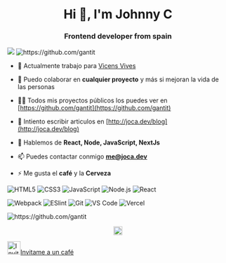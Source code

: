 <h1 align="center">Hi 👋, I'm Johnny C</h1>
<h3 align="center">Frontend developer from spain</h3>
<p align="left"> <img src="https://img.shields.io/badge/Joca.dev-v1.0.1-ffffff.svg" /> 
<img src="https://komarev.com/ghpvc/?username=gantit" alt="https://github.com/gantit" />
</p>

- 🔭 Actualmente trabajo para [Vicens Vives](https://www.vicensvives.com/)

- 👯 Puedo colaborar en **cualquier proyecto** y más si mejoran la vida de las personas

- 👨‍💻 Todos mis proyectos públicos los puedes ver en [https://github.com/gantit](https://github.com/gantit)

- 📝 Intiento escribir articulos en [http://joca.dev/blog](http://joca.dev/blog)

- 💬 Hablemos de **React, Node, JavaScript, NextJs**

- 📫 Puedes contactar conmigo **me@joca.dev**

- ⚡ Me gusta el **café** y la **Cerveza**

![HTML5](https://img.shields.io/badge/-HTML5-%23E44D27?style=flat-square&logo=html5&logoColor=ffffff)
![CSS3](https://img.shields.io/badge/-CSS3-%231572B6?style=flat-square&logo=css3)
![JavaScript](https://img.shields.io/badge/-JavaScript-%23F7DF1C?style=flat-square&logo=javascript&logoColor=000000&labelColor=%23F7DF1C&color=%23FFCE5A)
![Node.js](https://img.shields.io/badge/-Node.js-%232c3e50?style=flat-square&logo=Node.js)
![React](https://img.shields.io/badge/-React-%23282C34?style=flat-square&logo=react)

![Webpack](https://img.shields.io/badge/-Webpack-%232C3A42?style=flat-square&logo=webpack)
![ESlint](https://img.shields.io/badge/-ESLint-%234B32C3?style=flat-square&logo=eslint)
![Git](https://img.shields.io/badge/-Git-%23F05032?style=flat-square&logo=git&logoColor=%23ffffff)
![VS Code](https://img.shields.io/badge/-VSCode-%23007ACC?style=flat-square&logo=visual-studio-code)
![Vercel](https://img.shields.io/badge/-Vercel-%23282C34?style=flat-square&logo=vercel&logoColor=ffffff)

<p align="left">
  <img src="https://github-readme-stats.vercel.app/api?username=gantit&show_icons=true" alt="https://github.com/gantit" />
</p>

<p align="center">
  <a href="https://twitter.com/gantit" target="blank">
    <img align="center" src="https://cdn.jsdelivr.net/npm/simple-icons@3.0.1/icons/twitter.svg" alt="https://twitter.com/gantit" height="20" width="20" />
  </a>
</p>

<a href="https://www.buymeacoffee.com/jocadev" target="_blank"><img src="https://cdn.buymeacoffee.com/buttons/bmc-new-btn-logo.svg" width="30px" height="30px" alt="Invitame a un café" width="135">Invitame a un café</a>

